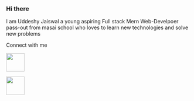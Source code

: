 ### Hi there  

I am Uddeshy Jaiswal a young aspiring Full stack Mern Web-Develpoer pass-out from masai school who loves to learn new technologies and solve new problems

 Connect with me 


[<img width="50px" height="50px" src="https://upload.wikimedia.org/wikipedia/commons/thumb/c/ca/LinkedIn_logo_initials.png/800px-LinkedIn_logo_initials.png"/>](https://www.linkedin.com/in/uddeshy-jaiswal-56a69a201/)


[<img width="50px" height="50px" src="https://www.freepnglogos.com/uploads/facebook-logo-13.png"/>](https://www.facebook.com/uddeshy.jaiswal.12/)










<!--

**Elizah7/Elizah7** is a ✨ _special_ ✨ repository because its `README.md` (this file) appears on your GitHub profile.

Here are some ideas to get you started:

- 🔭 I’m currently working on ...
- 🌱 I’m currently learning ...
- 👯 I’m looking to collaborate on ...
- 🤔 I’m looking for help with ...
- 💬 Ask me about ...
- 📫 How to reach me: ...
- 😄 Pronouns: ...
- ⚡ Fun fact: ...
-->
